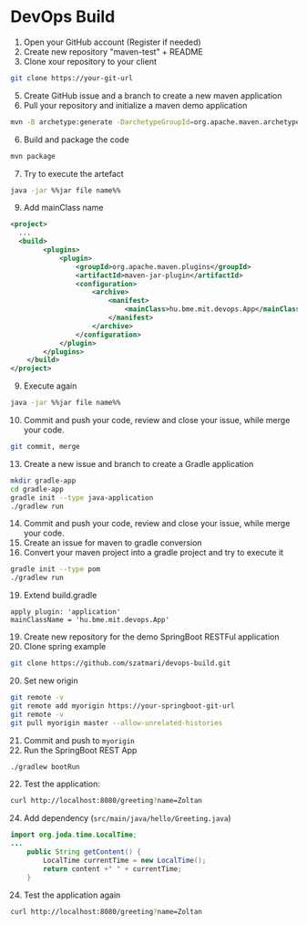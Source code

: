 # DevOps Build

1. Open your GitHub account (Register if needed)
2. Create new repository "maven-test" + README
3. Clone xour repository to your client
```bash
git clone https://your-git-url
```
5. Create GitHub issue and a branch to create a new maven application
6. Pull your repository and initialize a maven demo application
```bash
mvn -B archetype:generate -DarchetypeGroupId=org.apache.maven.archetypes -DgroupId=hu.bme.mit.devops -DartifactId=maven-app
```
6. Build and package the code
```bash
mvn package
```
7. Try to execute the artefact
```bash
java -jar %%jar file name%%
```
9. Add mainClass name  
```xml
<project>
  ...
  <build>
		<plugins>
			<plugin>
				<groupId>org.apache.maven.plugins</groupId>
				<artifactId>maven-jar-plugin</artifactId>
				<configuration>
					<archive>
						<manifest>
							<mainClass>hu.bme.mit.devops.App</mainClass>
						</manifest>
					</archive>
				</configuration>
			</plugin>
		</plugins>
	</build>
</project>
```
9. Execute again
```bash
java -jar %%jar file name%%
```
10. Commit and push your code, review and close your issue, while merge your code.
```bash
git commit, merge
```
13. Create a new issue and branch to create a Gradle application
```bash
mkdir gradle-app 
cd gradle-app
gradle init --type java-application
./gradlew run
```
14. Commit and push your code, review and close your issue, while merge your code.
16. Create an issue for maven to gradle conversion
17. Convert your maven project into a gradle project and try to execute it
```bash
gradle init --type pom
./gradlew run
```
19. Extend build.gradle
```
apply plugin: 'application'
mainClassName = 'hu.bme.mit.devops.App'
```
19. Create new repository for the demo SpringBoot RESTFul application
19. Clone spring example
```bash
git clone https://github.com/szatmari/devops-build.git
```
20. Set new origin
```bash
git remote -v
git remote add myorigin https://your-springboot-git-url
git remote -v
git pull myorigin master --allow-unrelated-histories
```
21. Commit and push to `myorigin`
21. Run the SpringBoot REST App
```bash
./gradlew bootRun
```
22. Test the application: 
```bash
curl http://localhost:8080/greeting?name=Zoltan
```
24. Add dependency (`src/main/java/hello/Greeting.java`)
```java
import org.joda.time.LocalTime;
...
    public String getContent() {
        LocalTime currentTime = new LocalTime();
        return content +" " + currentTime;
    }
```
24. Test the application again
```bash
curl http://localhost:8080/greeting?name=Zoltan
```
